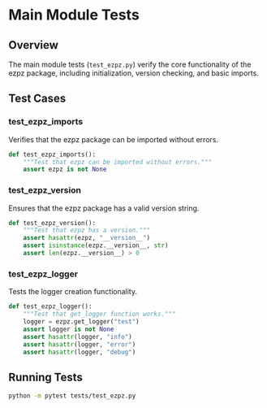 # Main Module Tests

## Overview

The main module tests (`test_ezpz.py`) verify the core functionality of the ezpz package, including initialization, version checking, and basic imports.

## Test Cases

### test_ezpz_imports

Verifies that the ezpz package can be imported without errors.

```python
def test_ezpz_imports():
    """Test that ezpz can be imported without errors."""
    assert ezpz is not None
```

### test_ezpz_version

Ensures that the ezpz package has a valid version string.

```python
def test_ezpz_version():
    """Test that ezpz has a version."""
    assert hasattr(ezpz, "__version__")
    assert isinstance(ezpz.__version__, str)
    assert len(ezpz.__version__) > 0
```

### test_ezpz_logger

Tests the logger creation functionality.

```python
def test_ezpz_logger():
    """Test that get_logger function works."""
    logger = ezpz.get_logger("test")
    assert logger is not None
    assert hasattr(logger, "info")
    assert hasattr(logger, "error")
    assert hasattr(logger, "debug")
```

## Running Tests

```bash
python -m pytest tests/test_ezpz.py
```